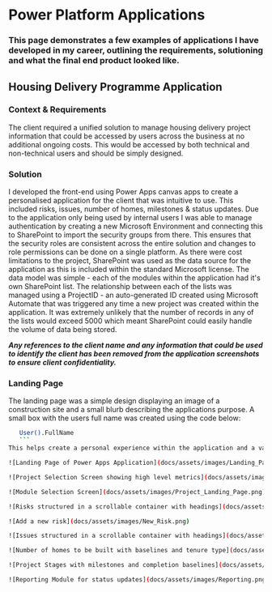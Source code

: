 # Power Platform Applications
### This page demonstrates a few examples of applications I have developed in my career, outlining the requirements, solutioning and what the final end product looked like.

## Housing Delivery Programme Application
### Context & Requirements
The client required a unified solution to manage housing delivery project information that could be accessed by users across the business at no additional ongoing costs. This would be accessed by both technical and non-technical users and should be simply designed.

### Solution
I developed the front-end using Power Apps canvas apps to create a personalised application for the client that was intuitive to use. This included risks, issues, number of homes, milestones & status updates. Due to the application only being used by internal users I was able to manage authentication by creating a new Microsoft Environment and connecting this to SharePoint to import the security groups from there. This ensures that the security roles are consistent across the entire solution and changes to role permissions can be done on a single platform. As there were cost limitations to the project, SharePoint was used as the data source for the application as this is included within the standard Microsoft license.
The data model was simple - each of the modules within the application had it's own SharePoint list. The relationship between each of the lists was managed using a ProjectID - an auto-generated ID created using Microsoft Automate that was triggered any time a new project was created within the application. It was extremely unlikely that the number of records in any of the lists would exceed 5000 which meant SharePoint could easily handle the volume of data being stored.

***Any references to the client name and any information that could be used to identify the client has been removed from the application screenshots to ensure client confidentiality.***

### Landing Page
The landing page was a simple design displaying an image of a construction site and a small blurb describing the applications purpose. A small box with the users full name was created using the code below:

 ```bash
    User().FullName
    ```
This helps create a personal experience within the application and a validation for the user to confirm that they have been logged in correctly.

![Landing Page of Power Apps Application](docs/assets/images/Landing_Page.png)

![Project Selection Screen showing high level metrics](docs/assets/images/Project_Screen_2.png)

![Module Selection Screen](docs/assets/images/Project_Landing_Page.png)

![Risks structured in a scrollable container with headings](docs/assets/images/Risks.png)

![Add a new risk](docs/assets/images/New_Risk.png)

![Issues structured in a scrollable container with headings](docs/assets/images/Issues.png)

![Number of homes to be built with baselines and tenure type](docs/assets/images/Homes.png)

![Project Stages with milestones and completion baselines](docs/assets/images/Milestones.png)

![Reporting Module for status updates](docs/assets/images/Reporting.png)
